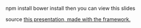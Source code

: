 npm install
bower install
then you can view this slides

source [this presentation, made with the framework.](http://briancavalier.com/code/slides/ "HTML Slide Presentation Framework")

